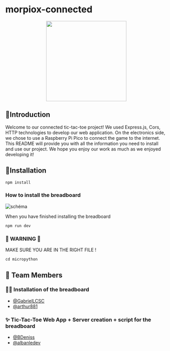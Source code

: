 # morpiox-connected


<p align="center">
 <img src="https://user-images.githubusercontent.com/113121690/216575116-11d4e42f-5d3a-4c0d-824a-fe6889c10c2f.png" style="height:250px;">
</p>

## :tada:Introduction

Welcome to our connected tic-tac-toe project! We used Express.js, Cors, HTTP technologies to develop our web application. On the electronics side, we chose to use a Raspberry Pi Pico to connect the game to the internet. 
This README will provide you with all the information you need to install and use our project. We hope you enjoy our work as much as we enjoyed developing it!

## :rocket:Installation
```
npm install 
```

### How to install the breadboard

![schéma](https://user-images.githubusercontent.com/62966556/216595794-98d04318-5346-4768-be31-4ff595626275.png)

When you have finished installing the breadboard
```
npm run dev
```
### :rotating_light: WARNING :rotating_light:
MAKE SURE YOU ARE IN THE RIGHT FILE !
```
cd micropython
```
## :construction_worker: Team Members

### :hammer::wrench: Installation of the breadboard
- [@GabrielLCSC](https://github.com/GabrielLCSC)
- [@arthur881](https://github.com/arthur881)

### :sparkles: Tic-Tac-Toe Web App + Server creation + script for the breadboard
- [@BDeniss](https://github.com/BDenisss) 
- [@albanledev](https://github.com/albanledev) 

